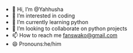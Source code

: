 - 👋 Hi, I’m @Yahhusha
- 👀 I’m interested in coding 
- 🌱 I’m currently learning python
- 💞️ I’m looking to collaborate on python projects
- 📫 How to reach me fanswako@gmail.com 
- 😄 Pronouns:he/him
<!---
Yahhusha/Yahhusha is a ✨ special ✨ repository because its `README.md` (this file) appears on your GitHub profile.
You can click the Preview link to take a look at your changes.
--->
